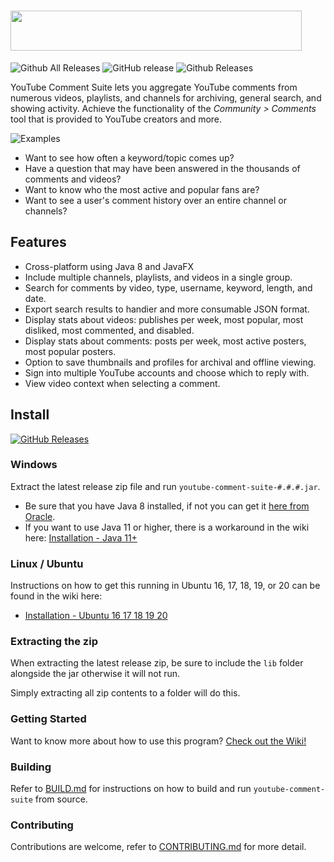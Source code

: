 # <img src="https://i.imgur.com/Uw2CJ7v.png" width="466" height="64" />

![Github All Releases](https://img.shields.io/github/downloads/mattwright324/youtube-comment-suite/total.svg?style=flat-square)
![GitHub release](https://img.shields.io/github/release/mattwright324/youtube-comment-suite.svg?style=flat-square)
![Github Releases](https://img.shields.io/github/downloads/mattwright324/youtube-comment-suite/latest/total.svg?style=flat-square)

YouTube Comment Suite lets you aggregate YouTube comments from numerous videos, playlists, and channels for archiving,
general search, and showing activity. Achieve the functionality of the *Community > Comments* tool that is provided to
YouTube creators and more.

![Examples](https://i.imgur.com/s742FqW.png)

* Want to see how often a keyword/topic comes up?
* Have a question that may have been answered in the thousands of comments and videos?
* Want to know who the most active and popular fans are?
* Want to see a user's comment history over an entire channel or channels?

## Features

* Cross-platform using Java 8 and JavaFX
* Include multiple channels, playlists, and videos in a single group.
* Search for comments by video, type, username, keyword, length, and date.
* Export search results to handier and more consumable JSON format.
* Display stats about videos: publishes per week, most popular, most disliked, most commented, and disabled.
* Display stats about comments: posts per week, most active posters, most popular posters.
* Option to save thumbnails and profiles for archival and offline viewing.
* Sign into multiple YouTube accounts and choose which to reply with.
* View video context when selecting a comment.

## Install

[![GitHub Releases](https://img.shields.io/badge/downloads-releases-brightgreen.svg?maxAge=60&style=flat-square)](https://github.com/mattwright324/youtube-comment-suite/releases)

### Windows

Extract the latest release zip file and run `youtube-comment-suite-#.#.#.jar`.

* Be sure that you have Java 8 installed, if not you can get it
  [here from Oracle](https://www.java.com/en/download/).
* If you want to use Java 11 or higher, there is a workaround in the wiki here:
  [Installation - Java 11+](https://github.com/mattwright324/youtube-comment-suite/wiki/Installation---Java-11)

### Linux / Ubuntu

Instructions on how to get this running in Ubuntu 16, 17, 18, 19, or 20 can be found in the wiki here:

* [Installation - Ubuntu 16 17 18 19 20](https://github.com/mattwright324/youtube-comment-suite/wiki/Installation---Ubuntu-16-17-18-19-20)

### Extracting the zip

When extracting the latest release zip, be sure to include the `lib` folder alongside the jar otherwise it will not run.

Simply extracting all zip contents to a folder will do this.

### Getting Started

Want to know more about how to use this
program? [Check out the Wiki!](https://github.com/mattwright324/youtube-comment-suite/wiki/Overview-of-the-interface)

### Building

Refer to [BUILD.md](https://github.com/mattwright324/youtube-comment-suite/blob/master/BUILD.md)
for instructions on how to build and run `youtube-comment-suite` from source.

### Contributing

Contributions are welcome, refer
to [CONTRIBUTING.md](https://github.com/mattwright324/youtube-comment-suite/blob/master/CONTRIBUTING.md)
for more detail.
